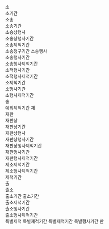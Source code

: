 소  
소기간  
소송  
소송기간  
소송상행사  
소송상행사기간  
소송제척기간  
소송청구기간
소송행사  
소송행사기간  
소송행사제척기간  
소적행사기간  
소적행사제척기간  
소제척기간  
소행사기간  
소행사제척기간  
송  
예외제척기간
재  
재판  
재판상  
재판상기간  
재판상행사  
재판상행사기간  
재판상행사제척기간  
재판행사기간  
재판행사제척기간  
제소제척기간  
제소행사제척기간  
제척기간  
출  
출소  
출소기간
출소기간  
출소제척기간  
출소행사기간  
출소행사제척기간  
특별제척
특별제척기간
특별제척기간
특별행사기간
판  

